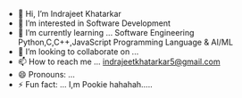 - 👋 Hi, I’m Indrajeet Khatarkar
- 👀 I’m interested in Software Development
- 🌱 I’m currently learning ... Software Engineering Python,C,C++,JavaScript Programming Language & AI/ML
- 💞️ I’m looking to collaborate on ...
- 📫 How to reach me ... indrajeetkhatarkar5@gmail.com
- 😄 Pronouns: ...
- ⚡ Fun fact: ... I,m Pookie hahahah.....

<!---
indrajeetkhatarkar/indrajeetkhatarkar is a ✨ special ✨ repository because its `README.md` (this file) appears on your GitHub profile.
You can click the Preview link to take a look at your changes.
--->
